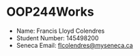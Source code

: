 # OOP244Works
 - Name: Francis Lloyd Colendres
 - Student Number: 145498200
 - Seneca Email: flcolendres@myseneca.ca